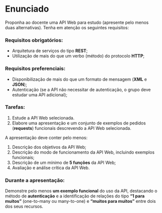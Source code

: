 # Enunciado

Proponha ao docente uma API Web para estudo (apresente pelo menos duas alternativas). Tenha em atenção os seguintes requisitos:

### Requisitos obrigatórios:
- Arquitetura de serviços do tipo **REST**;
- Utilização de mais do que um verbo (método) do protocolo **HTTP**;

### Requisitos preferenciais:
- Disponibilização de mais do que um formato de mensagem (**XML** e **JSON**);
- Autenticação (se a API não necessitar de autenticação, o grupo deve estudar uma API adicional);

### Tarefas:
1. Estude a API Web selecionada.
2. Elabore uma apresentação e um conjunto de exemplos de pedidos (**requests**) funcionais descrevendo a API Web selecionada.

A apresentação deve conter pelo menos:

1. Descrição dos objetivos da API Web;
2. Descrição do modo de funcionamento da API Web, incluindo exemplos funcionais;
3. Descrição de um mínimo de **5 funções** da API Web;
4. Avaliação e análise crítica da API Web.

### Durante a apresentação:
Demonstre pelo menos **um exemplo funcional** do uso da API, destacando o método de **autenticação** e a identificação de relações do tipo **“1 para muitos”** (one-to-many ou many-to-one) e **“muitos para muitos”** entre dois dos seus recursos.

